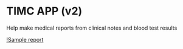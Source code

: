 # TIMC APP (v2)

Help make medical reports from clinical notes and blood test results

[!Sample report](https://github.com/nyberry/TIMC-APP/blob/main/images/sample%20report.jpg)